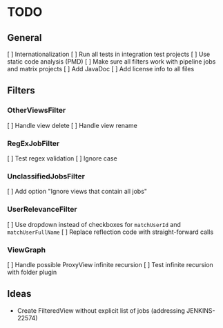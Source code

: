 # TODO

## General

[ ] Internationalization
[ ] Run all tests in integration test projects
[ ] Use static code analysis (PMD)
[ ] Make sure all filters work with pipeline jobs and matrix projects
[ ] Add JavaDoc
[ ] Add license info to all files

## Filters

### OtherViewsFilter

[ ] Handle view delete
[ ] Handle view rename

### RegExJobFilter

[ ] Test regex validation
[ ] Ignore case

### UnclassifiedJobsFilter

[ ] Add option "Ignore views that contain all jobs"

### UserRelevanceFilter

[ ] Use dropdown instead of checkboxes for `matchUserId` and `matchUserFullName`
[ ] Replace reflection code with straight-forward calls

### ViewGraph

[ ] Handle possible ProxyView infinite recursion
[ ] Test infinite recursion with folder plugin

## Ideas

* Create FilteredView without explicit list of jobs (addressing JENKINS-22574)
